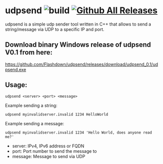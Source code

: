 # udpsend ![build](https://github.com/buttons/github-buttons/workflows/build/badge.svg) [![Github All Releases](https://img.shields.io/github/downloads/Flashdown/udpsend/total.svg)]()
udpsend is a simple udp sender tool written in C++ that allows to send a string/message via UDP to a specific IP and port.

## Download binary Windows release of udpsend V0.1 from here:
https://github.com/Flashdown/udpsend/releases/download/udpsend_0.1/udpsend.exe

## Usage:

```console
udpsend <server> <port> <message>
```

Example sending a string:
```console
udpsend myinvalidserver.invalid 1234 HelloWorld
```
Example sending a message:
```console
udpsend myinvalidserver.invalid 1234 'Hello World, does anyone read me?'
```
* server: IPv4, IPv6 address or FQDN
* port:   Port number to send the message to
* message: Message to send via UDP
